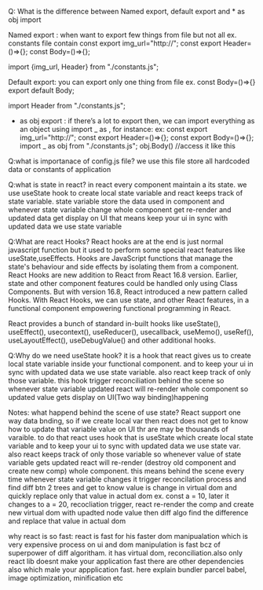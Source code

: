 Q: What is the difference between Named export, default export and \* as obj import

Named export : when want to export few things from file but not all
ex. constants file contain
const export img_url="http://";
const export Header=()=>{};
const Body=()=>{};

import {img_url, Header} from "./constants.js";

Default export: you can export only one thing from file
ex. const Body=()=>{}
export default Body;

import Header from "./constants.js";

- as obj export : if there’s a lot to export then, we can import everything as an object using import _ as <obj>, for instance:
  ex:
  const export img_url="http://";
  const export Header=()=>{};
  const export Body=()=>{};
  import _ as obj from "./constants.js";
  obj.Body() //access it like this

Q:what is importanace of config.js file?
we use this file store all hardcoded data or constants of application

Q:what is state in react?
in react every component maintain a its state. we use useState hook to create local state variable and react keeps track of state variable. state variable store the data used in component and whenever state variable change whole component get re-render and updated data get display on UI that means keep your ui in sync with updated data we use state variable

Q:What are react Hooks?
React hooks are at the end is just normal javascript function but it used to perform some special react features like useState,useEffects.
Hooks are JavaScript functions that manage the state's behaviour and side effects by isolating them from a component.
React Hooks are new addition to React from React 16.8 version. Earlier, state and other component features could be handled only using Class Components. But with version 16.8, React introduced a new pattern called Hooks. With React Hooks, we can use state, and other React features, in a functional component empowering functional programming in React.

React provides a bunch of standard in-built hooks like useState(), useEffect(), usecontext(), useReducer(), usecallback, useMemo(), useRef(), useLayoutEffect(), useDebugValue() and other additional hooks.

Q:Why do we need useState hook?
it is a hook that react gives us to create local state variable inside your functional component. and to keep your ui in sync with updated data we use state variable. also react keep track of only those variable.
this hook trigger reconciliation behind the scene so whenever state variable updated react will re-render whole component so updated value gets display on UI(Two way binding)happening

Notes:
what happend behind the scene of use state?
React support one way data bnding, so if we create local var then react does not get to know how to update that variable value on UI thr are may be thousands of varaible. to do that react uses hook that is useState which create local state variable and to keep your ui to sync with updated data we use state var. also react keeps track of only those variable so whenever value of state variable gets updated react will re-render (destroy old component and create new comp) whole component.
this means behind the scene every time whenever state variable changes it trigger reconcilation process and find diff btn 2 trees and get to know value is change in virtual dom and quickly replace only that value in actual dom
ex. const a = 10, later it changes to a = 20, recocliation trigger, react re-render the comp and create new virtual dom with upadted node value then diff algo find the difference and replace that value in actual dom

why react is so fast:
react is fast for his faster dom manipualation which is very expensive process on ui and dom manipulation is fast bcz of superpower of diff algoritham. it has virtual dom, reconciliation.also only react lib doesnt make your application fast there are other dependencies also which male your appplication fast. here explain bundler parcel babel, image optimization, minification etc